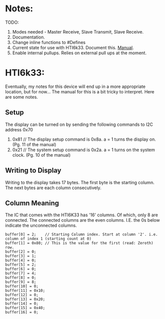 Notes:
======
TODO:  
1. Modes needed - Master Receive, Slave Transmit, Slave Receive.
2. Documentation.
3. Change inline functions to #Defines
4. Current state for use with HTI6k33. Document this. [Manual](https://cdn-shop.adafruit.com/datasheets/ht16K33v110.pdf).
5. Enable internal pullups. Relies on external pull ups at the moment. 


HTI6k33:
========
Eventually, my notes for this device will end up in a more appropriate location, but for now...
The manual for this is a bit tricky to interpret. Here are some notes.

Setup
-----
The display can be turned on by sending the following commands to I2C address 0x70
1. 0x81 // The display setup command is 0x8a. a = 1 turns the display on. (Pg. 11 of the manual)  
2. 0x21 // The system setup command is 0x2a. a = 1 turns on the system clock. (Pg. 10 of the manual)  

Writing to Display
------------------
Writing to the display takes 17 bytes.
The first byte is the starting column. The next bytes are each column consecutively.

Column Meaning
--------------
The IC that comes with the HTI6K33 has '16' columns. Of which, only 8 are connected.
The connected columns are the even columns. I.E. the 0s below indicate the unconnected columns.

    buffer[0] = 2;    // Starting Column index. Start at column '2'. i.e. column of index 1 (starting count at 0)
    buffer[1] = 0x80; // This is the value for the first (read: Zeroth) row.
    buffer[2] = 0;
    buffer[3] = 1;
    buffer[4] = 0;
    buffer[5] = 2;
    buffer[6] = 0;
    buffer[7] = 4;
    buffer[8] = 0;
    buffer[9] = 8;
    buffer[10] = 0;
    buffer[11] = 0x10;
    buffer[12] = 0;
    buffer[13] = 0x20;
    buffer[14] = 0;
    buffer[15] = 0x40;
    buffer[16] = 0;
	
